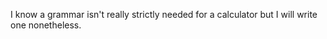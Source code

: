I know a grammar isn't really strictly needed for a calculator but I will write one nonetheless.
```

```